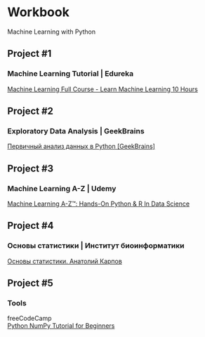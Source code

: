 
# Workbook 
Machine Learning with Python

## Project #1
### Machine Learning Tutorial | Edureka
[Machine Learning Full Course - Learn Machine Learning 10 Hours](https://youtu.be/GwIo3gDZCVQ)

## Project #2
### Exploratory Data Analysis | GeekBrains
[Первичный анализ данных в Python [GeekBrains]](https://youtu.be/J2o4RIN651Y)

## Project #3
### Machine Learning A-Z | Udemy
[Machine Learning A-Z™: Hands-On Python & R In Data Science](https://www.udemy.com/course/machinelearning/)

## Project #4
### Основы статистики | Институт биоинформатики
[Основы статистики. Анатолий Карпов](https://youtu.be/ksdrNa_g11M)

## Project #5
### Tools

freeCodeCamp \
[Python NumPy Tutorial for Beginners](https://youtu.be/QUT1VHiLmmI?list=PLVHmlghSYMLV1eDWqPXvW2C8m6OG1R16w)